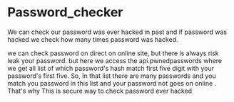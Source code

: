 # Password_checker
We can check our password was ever hacked in past and if password was hacked we check how many times  password was hacked.

we can check password on direct on online site, but there is always risk leak your password.
but here we access the api.pwnedpasswords where we get all list of which password's hash match first five digit with your password's first five.
So, In that list there are many passwords and you match you password in this list and your password not goes on online .
That's why This is secure way to check password ever hacked

